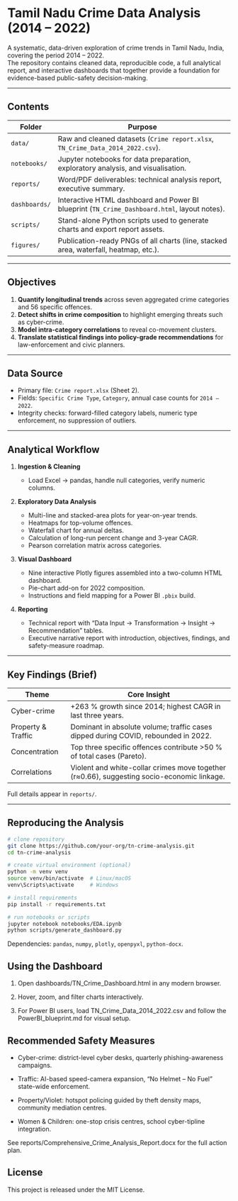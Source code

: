 # Tamil Nadu Crime Data Analysis (2014 – 2022)

A systematic, data-driven exploration of crime trends in Tamil Nadu, India, covering the period 2014 – 2022.  
The repository contains cleaned data, reproducible code, a full analytical report, and interactive dashboards that together provide a foundation for evidence-based public-safety decision-making.

---

## Contents

| Folder | Purpose |
|--------|---------|
| `data/` | Raw and cleaned datasets (`Crime report.xlsx`, `TN_Crime_Data_2014_2022.csv`). |
| `notebooks/` | Jupyter notebooks for data preparation, exploratory analysis, and visualisation. |
| `reports/` | Word/PDF deliverables: technical analysis report, executive summary. |
| `dashboards/` | Interactive HTML dashboard and Power BI blueprint (`TN_Crime_Dashboard.html`, layout notes). |
| `scripts/` | Stand-alone Python scripts used to generate charts and export report assets. |
| `figures/` | Publication-ready PNGs of all charts (line, stacked area, waterfall, heatmap, etc.). |

---

## Objectives

1. **Quantify longitudinal trends** across seven aggregated crime categories and 56 specific offences.  
2. **Detect shifts in crime composition** to highlight emerging threats such as cyber-crime.  
3. **Model intra-category correlations** to reveal co-movement clusters.  
4. **Translate statistical findings into policy-grade recommendations** for law-enforcement and civic planners.

---

## Data Source

* Primary file: `Crime report.xlsx` (Sheet 2).  
* Fields: `Specific Crime Type`, `Category`, annual case counts for `2014 – 2022`.  
* Integrity checks: forward-filled category labels, numeric type enforcement, no suppression of outliers.

---

## Analytical Workflow

1. **Ingestion & Cleaning**  
   * Load Excel → pandas, handle null categories, verify numeric columns.

2. **Exploratory Data Analysis**  
   * Multi-line and stacked-area plots for year-on-year trends.  
   * Heatmaps for top-volume offences.  
   * Waterfall chart for annual deltas.  
   * Calculation of long-run percent change and 3-year CAGR.  
   * Pearson correlation matrix across categories.

3. **Visual Dashboard**  
   * Nine interactive Plotly figures assembled into a two-column HTML dashboard.  
   * Pie-chart add-on for 2022 composition.  
   * Instructions and field mapping for a Power BI `.pbix` build.

4. **Reporting**  
   * Technical report with “Data Input → Transformation → Insight → Recommendation” tables.  
   * Executive narrative report with introduction, objectives, findings, and safety-measure roadmap.

---

## Key Findings (Brief)

| Theme | Core Insight |
|-------|--------------|
| Cyber-crime | +263 % growth since 2014; highest CAGR in last three years. |
| Property & Traffic | Dominant in absolute volume; traffic cases dipped during COVID, rebounded in 2022. |
| Concentration | Top three specific offences contribute >50 % of total cases (Pareto). |
| Correlations | Violent and white-collar crimes move together (r≈0.66), suggesting socio-economic linkage. |

Full details appear in `reports/`.

---

## Reproducing the Analysis

```bash
# clone repository
git clone https://github.com/your-org/tn-crime-analysis.git
cd tn-crime-analysis

# create virtual environment (optional)
python -m venv venv
source venv/bin/activate  # Linux/macOS
venv\Scripts\activate     # Windows

# install requirements
pip install -r requirements.txt

# run notebooks or scripts
jupyter notebook notebooks/EDA.ipynb
python scripts/generate_dashboard.py
```
Dependencies: `pandas`, `numpy`, `plotly`, `openpyxl`, `python-docx`.

## Using the Dashboard
1. Open dashboards/TN_Crime_Dashboard.html in any modern browser.

2. Hover, zoom, and filter charts interactively.

3. For Power BI users, load TN_Crime_Data_2014_2022.csv and follow the PowerBI_blueprint.md for visual setup.

## Recommended Safety Measures
- Cyber-crime: district-level cyber desks, quarterly phishing-awareness campaigns.

- Traffic: AI-based speed-camera expansion, “No Helmet – No Fuel” state-wide enforcement.

- Property/Violet: hotspot policing guided by theft density maps, community mediation centres.

- Women & Children: one-stop crisis centres, school cyber-tipline integration.

See reports/Comprehensive_Crime_Analysis_Report.docx for the full action plan.

## License
This project is released under the MIT License.
